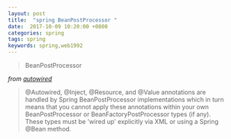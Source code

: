 ```yaml
---
layout: post
title:  "spring BeanPostProcessor "
date:  2017-10-09 10:20:00 +0800
categories: spring
tags: spring
keywords: spring,web1992
---
```



> BeanPostProcessor

*from [autowired](https://docs.spring.io/spring/docs/4.3.x/spring-framework-reference/htmlsingle/#beans-autowired-annotation)*

> @Autowired, @Inject, @Resource, and @Value annotations are handled by Spring BeanPostProcessor implementations which in turn means that you cannot apply these annotations within your own BeanPostProcessor or BeanFactoryPostProcessor types (if any). These types must be 'wired up' explicitly via XML or using a Spring @Bean method.